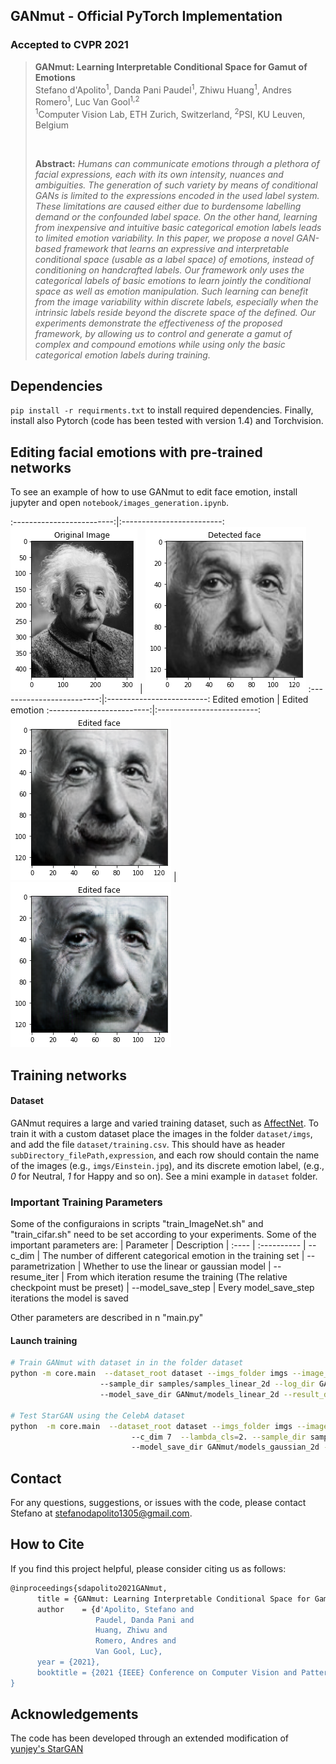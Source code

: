 ## GANmut - Official PyTorch Implementation

### Accepted to CVPR 2021

> **GANmut: Learning Interpretable Conditional Space for Gamut of Emotions**<br>
> Stefano d'Apolito<sup>1</sup>, Danda Pani Paudel<sup>1</sup>, Zhiwu Huang<sup>1</sup>, Andres Romero<sup>1</sup>, Luc Van Gool<sup>1,2</sup>    <br/>
> <sup>1</sup>Computer Vision Lab, ETH Zurich, Switzerland, <sup>2</sup>PSI, KU Leuven, Belgium <br>
> 
> <br>
>
> **Abstract:** *Humans can communicate emotions through a plethora
of facial expressions, each with its own intensity, nuances
and ambiguities. The generation of such variety by means
of conditional GANs is limited to the expressions encoded in
the used label system. These limitations are caused either
due to burdensome labelling demand or the confounded label space. On the other hand, learning from inexpensive
and intuitive basic categorical emotion labels leads to limited emotion variability. In this paper, we propose a novel
GAN-based framework that learns an expressive and interpretable conditional space (usable as a label space) of emotions, instead of conditioning on handcrafted labels. Our
framework only uses the categorical labels of basic emotions to learn jointly the conditional space as well as emotion manipulation. Such learning can benefit from the image variability within discrete labels, especially when the
intrinsic labels reside beyond the discrete space of the defined. Our experiments demonstrate the effectiveness of the
proposed framework, by allowing us to control and generate a gamut of complex and compound emotions while using only the basic categorical emotion labels during training.*

## Dependencies
`pip install -r requirments.txt` to install required dependencies. Finally, install also Pytorch (code has been tested with version 1.4) and Torchvision.

## Editing facial emotions with pre-trained networks
To see an example of how to use GANmut to edit face emotion, install jupyter and open `notebook/images_generation.ipynb`.


:-------------------------:|:-------------------------:
![](Images/Einstein_original.png)  |  ![](Images/detected_face.png)
:-------------------------:|:-------------------------:
Edited emotion             |  Edited emotion
:-------------------------:|:-------------------------:
![](Images/lin_edited.png)  |  ![](Images/edited_image.png)



## Training networks

#### Dataset 
GANmut requires a large and varied training dataset, such as [AffectNet](https://ieeexplore.ieee.org/abstract/document/8013713?casa_token=2m7z--0nVk8AAAAA:fA4dfo5o8U0pPazaqLMnkwZh_jVTpA0kFsU3MURM5viMLNiCLA_OSLep7uCUzQrHc0H381Q). To train it with a custom dataset place the images in the folder `dataset/imgs`, and add the 
file `dataset/training.csv`. This should have as header `subDirectory_filePath,expression`, and each row should contain the name of the images (e.g., `imgs/Einstein.jpg`), and its discrete emotion label, (e.g., *0* for Neutral, *1* for Happy and so on). See a mini example in `dataset` folder.

### Important Training Parameters<a name="params"></a>
Some of the configuraions in  scripts "train_ImageNet.sh" and "train_cifar.sh" need to be set according to your experiments. Some of the important parameters are:
| Parameter | Description
| :---- | :----------
| --c_dim | The number of different categorical emotion in the training set
| --parametrization | Whether to use the linear or gaussian model
| --resume_iter | From which iteration resume the training (The relative checkpoint must be preset)
| --model_save_step | Every model_save_step iterations the model is saved


 Other parameters are described in n "main.py"


#### Launch training
```bash
# Train GANmut with dataset in in the folder dataset
python -m core.main  --dataset_root dataset --imgs_folder imgs --image_size 128 --c_dim 7    
                    --sample_dir samples/samples_linear_2d --log_dir GANmut/logs_linear_2d 
                    --model_save_dir GANmut/models_linear_2d --result_dir GANmut/results_linear_2d

# Test StarGAN using the CelebA dataset
python  -m core.main  --dataset_root dataset --imgs_folder imgs --image_size 128  --parametrization gaussian 
                           --c_dim 7  --lambda_cls=2. --sample_dir samples/samples_gaussian_2d --log_dir GANmut/logs_gaussian_2d 
                           --model_save_dir GANmut/models_gaussian_2d --result_dir GANmut/results_gaussian_2d 
```

##  Contact<a name="Contact"></a>
For any questions, suggestions, or issues with the code, please contact Stefano at <a>stefanodapolito1305@gmail.com</a>.

## How to Cite<a name="How-to-Cite"></a>
If you find this project helpful, please consider citing us as follows:
```bash
@inproceedings{sdapolito2021GANmut,
      title = {GANmut: Learning Interpretable Conditional Space for Gamut of Emotions},
      author    = {d'Apolito, Stefano and
                   Paudel, ‪Danda Pani and
                   Huang, Zhiwu and
                   Romero, Andres and
                   Van Gool, Luc},
      year = {2021},
      booktitle = {2021 {IEEE} Conference on Computer Vision and Pattern Recognition, {CVPR} 2021}
}
```

## Acknowledgements

The code has been developed through an extended modification of [yunjey's StarGAN](https://github.com/yunjey/stargan)








